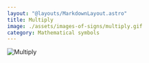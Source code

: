 ```yaml
---
layout: "@layouts/MarkdownLayout.astro"
title: Multiply
image: ./assets/images-of-signs/multiply.gif
category: Mathematical symbols
---
```


![Multiply](@signs/multiply.gif)
